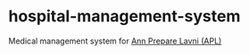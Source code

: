 # hospital-management-system
Medical management system for [Ann Prepare Lavni (APL)](https://annpreparelavni.org) 
